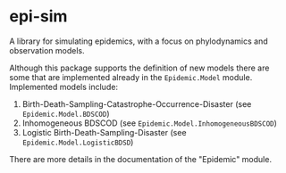 # epi-sim

A library for simulating epidemics, with a focus on phylodynamics and
observation models.

Although this package supports the definition of new models there are some that
are implemented already in the `Epidemic.Model` module. Implemented models
include:

1. Birth-Death-Sampling-Catastrophe-Occurrence-Disaster (see `Epidemic.Model.BDSCOD`)
2. Inhomogeneous BDSCOD (see `Epidemic.Model.InhomogeneousBDSCOD`)
3. Logistic Birth-Death-Sampling-Disaster (see `Epidemic.Model.LogisticBDSD`)

There are more details in the documentation of the "Epidemic" module.

